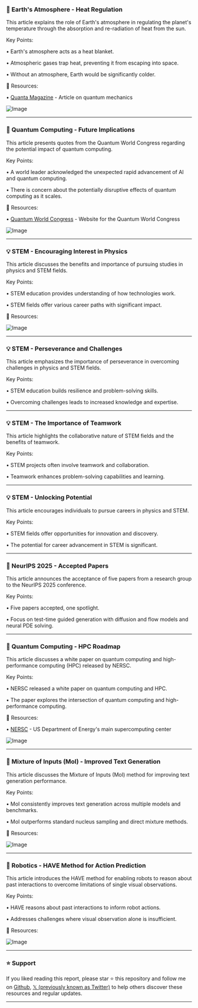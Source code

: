 ### 🤖 Earth's Atmosphere - Heat Regulation

This article explains the role of Earth's atmosphere in regulating the planet's temperature through the absorption and re-radiation of heat from the sun.

Key Points:

• Earth's atmosphere acts as a heat blanket.


• Atmospheric gases trap heat, preventing it from escaping into space.


• Without an atmosphere, Earth would be significantly colder.


🔗 Resources:

• [Quanta Magazine](https://quantamagazine.org/the-quantum-me) - Article on quantum mechanics


![Image](https://pbs.twimg.com/media/G1TJGN6XgAA3htO?format=jpg&name=small)


---

### 🤖 Quantum Computing - Future Implications

This article presents quotes from the Quantum World Congress regarding the potential impact of quantum computing.

Key Points:

•  A world leader acknowledged the unexpected rapid advancement of AI and quantum computing.


• There is concern about the potentially disruptive effects of quantum computing as it scales.



🔗 Resources:

• [Quantum World Congress](quantumworldcongress.com) - Website for the Quantum World Congress


![Image](https://pbs.twimg.com/media/G1TGaqHbQAA_R7U?format=jpg&name=small)


---

### 💡 STEM - Encouraging Interest in Physics

This article discusses the benefits and importance of pursuing studies in physics and STEM fields.

Key Points:

• STEM education provides understanding of how technologies work.


• STEM fields offer various career paths with significant impact.



🔗 Resources:


![Image](https://pbs.twimg.com/media/G1QMd0ibQAAPwco?format=jpg&name=small)


---

### 💡 STEM - Perseverance and Challenges

This article emphasizes the importance of perseverance in overcoming challenges in physics and STEM fields.

Key Points:

• STEM education builds resilience and problem-solving skills.


• Overcoming challenges leads to increased knowledge and expertise.



---

### 💡 STEM - The Importance of Teamwork

This article highlights the collaborative nature of STEM fields and the benefits of teamwork.

Key Points:

• STEM projects often involve teamwork and collaboration.


• Teamwork enhances problem-solving capabilities and learning.



---

### 💡 STEM - Unlocking Potential

This article encourages individuals to pursue careers in physics and STEM.

Key Points:

• STEM fields offer opportunities for innovation and discovery.


• The potential for career advancement in STEM is significant.



---

### 🤖 NeurIPS 2025 - Accepted Papers

This article announces the acceptance of five papers from a research group to the NeurIPS 2025 conference.

Key Points:

• Five papers accepted, one spotlight.


• Focus on test-time guided generation with diffusion and flow models and neural PDE solving.


---

### 🤖 Quantum Computing - HPC Roadmap

This article discusses a white paper on quantum computing and high-performance computing (HPC) released by NERSC.

Key Points:

• NERSC released a white paper on quantum computing and HPC.


• The paper explores the intersection of quantum computing and high-performance computing.



🔗 Resources:

• [NERSC](https://x.com/NERSC) - US Department of Energy's main supercomputing center


![Image](https://pbs.twimg.com/media/G1NpI9_XwAAQv3y?format=jpg&name=small)


---

### 🤖 Mixture of Inputs (MoI) - Improved Text Generation

This article discusses the Mixture of Inputs (MoI) method for improving text generation performance.

Key Points:

• MoI consistently improves text generation across multiple models and benchmarks.


• MoI outperforms standard nucleus sampling and direct mixture methods.



🔗 Resources:


![Image](https://pbs.twimg.com/media/GrgU14DboAEMxqV?format=jpg&name=small)


---

### 🤖 Robotics - HAVE Method for Action Prediction

This article introduces the HAVE method for enabling robots to reason about past interactions to overcome limitations of single visual observations.

Key Points:

• HAVE reasons about past interactions to inform robot actions.


• Addresses challenges where visual observation alone is insufficient.


🔗 Resources:


![Image](https://pbs.twimg.com/media/G1JC26wXwAEaCr7?format=jpg&name=small)


---

### ⭐️ Support

If you liked reading this report, please star ⭐️ this repository and follow me on [Github](https://github.com/Drix10), [𝕏 (previously known as Twitter)](https://x.com/DRIX_10_) to help others discover these resources and regular updates.

---